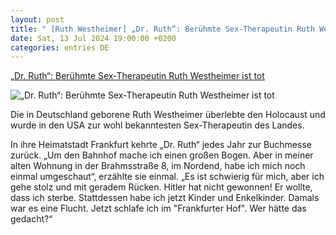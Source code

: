 ```yaml
---
layout: post
title: " [Ruth Westheimer] „Dr. Ruth“: Berühmte Sex-Therapeutin Ruth Westheimer ist tot"
date: Sat, 13 Jul 2024 19:00:00 +0200
categories: entries DE
---
```

[„Dr. Ruth“: Berühmte Sex-Therapeutin Ruth Westheimer ist tot](https://ga.de/news/panorama/dr-ruth-beruehmte-sex-therapeutin-ruth-westheimer-ist-tot_aid-116192237)

![„Dr. Ruth“: Berühmte Sex-Therapeutin Ruth Westheimer ist tot](https://ga.de/imgs/93/2/0/7/1/1/3/6/1/3/tok_fa6f2bf6c654053a5f0e3db6a52e703a/w1200_h630_x1024_y682_4pxoww5zey-v15-ax-s2048-66f4baf1c18368ba.jpeg)

Die in Deutschland geborene Ruth Westheimer überlebte den Holocaust und wurde in den USA zur wohl bekanntesten Sex-Therapeutin des Landes.

In ihre Heimatstadt Frankfurt kehrte „Dr. Ruth“ jedes Jahr zur Buchmesse zurück. „Um den Bahnhof mache ich einen großen Bogen. Aber in meiner alten Wohnung in der Brahmsstraße 8, im Nordend, habe ich mich noch einmal umgeschaut“, erzählte sie einmal. „Es ist schwierig für mich, aber ich gehe stolz und mit geradem Rücken. Hitler hat nicht gewonnen! Er wollte, dass ich sterbe. Stattdessen habe ich jetzt Kinder und Enkelkinder. Damals war es eine Flucht. Jetzt schlafe ich im "Frankfurter Hof". Wer hätte das gedacht?“

